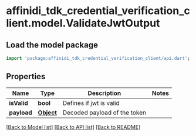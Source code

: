 # affinidi_tdk_credential_verification_client.model.ValidateJwtOutput

## Load the model package

```dart
import 'package:affinidi_tdk_credential_verification_client/api.dart';
```

## Properties

| Name        | Type              | Description                  | Notes |
| ----------- | ----------------- | ---------------------------- | ----- |
| **isValid** | **bool**          | Defines if jwt is valid      |
| **payload** | [**Object**](.md) | Decoded payload of the token |

[[Back to Model list]](../README.md#documentation-for-models) [[Back to API list]](../README.md#documentation-for-api-endpoints) [[Back to README]](../README.md)
